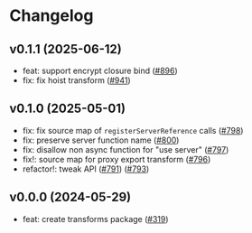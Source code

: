 # Changelog

## v0.1.1 (2025-06-12)

- feat: support encrypt closure bind ([#896](https://github.com/hi-ogawa/vite-plugins/pull/896))
- fix: fix hoist transform ([#941](https://github.com/hi-ogawa/vite-plugins/pull/941))

## v0.1.0 (2025-05-01)

- fix: fix source map of `registerServerReference` calls ([#798](https://github.com/hi-ogawa/vite-plugins/pull/798))
- fix: preserve server function name ([#800](https://github.com/hi-ogawa/vite-plugins/pull/800))
- fix: disallow non async function for "use server" ([#797](https://github.com/hi-ogawa/vite-plugins/pull/797))
- fix!: source map for proxy export transform ([#796](https://github.com/hi-ogawa/vite-plugins/pull/796))
- refactor!: tweak API ([#791](https://github.com/hi-ogawa/vite-plugins/pull/791)) ([#793](https://github.com/hi-ogawa/vite-plugins/pull/793))

## v0.0.0 (2024-05-29)

- feat: create transforms package ([#319](https://github.com/hi-ogawa/vite-plugins/pull/319))
